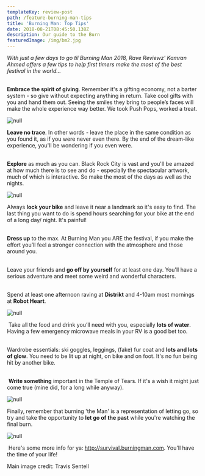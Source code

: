 ```yaml
---
templateKey: review-post
path: /feature-burning-man-tips
title: 'Burning Man: Top Tips'
date: 2018-08-21T08:45:50.138Z
description: Our guide to the Burn
featuredImage: /img/bm2.jpg
---
```

_With just a few days to go til Burning Man 2018,  Rave Reviewz' Kamran Ahmed offers a few tips to help first timers make the most of the best festival in the world..._
<br><br>

**Embrace the spirit of giving**. Remember it's a gifting economy, not a barter system - so give without expecting anything in return. Take cool gifts with you and hand them out. Seeing the smiles they bring to people’s faces will make the whole experience way better. We took Push Pops, worked a treat.

![null](/img/pushpop2.jpg)

**Leave no trace**. In other words - leave the place in the same condition as you found it, as if you were never even there. By the end of the dream-like experience, you'll be wondering if you even were.
<br><br>

**Explore** as much as you can. Black Rock City is vast and you'll be amazed at how much there is to see and do - especially the spectacular artwork, much of which is interactive. So make the most of the days as well as the nights.

![null](/img/statue2.jpg)

Always **lock your bike** and leave it near a landmark so it's easy to find. The last thing you want to do is spend hours searching for your bike at the end of a long day/ night. It's painful!
<br><br>

**Dress up** to the max. At Burning Man you ARE the festival, if you make the effort you’ll feel a stronger connection with the atmosphere and those around you.
<br><br>

Leave your friends and **go off by yourself** for at least one day. You'll have a serious adventure and meet some weird and wonderful characters.
<br><br>

Spend at least one afternoon raving at **Distrikt** and 4-10am most mornings at **Robot Heart**.

![null](/img/distrikt-burn2.jpg)

 Take all the food and drink you’ll need with you, especially **lots of water**. Having a few emergency microwave meals in your RV is a good bet too.
<br><br>

Wardrobe essentials: ski goggles, leggings, (fake) fur coat and **lots and lots of glow**. You need to be lit up at night, on bike and on foot. It's no fun being hit by another bike. 
<br><br>

 **Write something** important in the Temple of Tears. If it's a wish it might just come true (mine did, for a long while anyway). 

![null](/img/temple2.jpg)

Finally, remember that burning 'the Man' is a representation of letting go, so try and take the opportunity to **let go of the past** while you're watching the final burn. 

![null](/img/burn2.jpg)

 Here's some more info for ya: http://survival.burningman.com. You'll have the time of your life!

Main image credit: Travis Sentell
